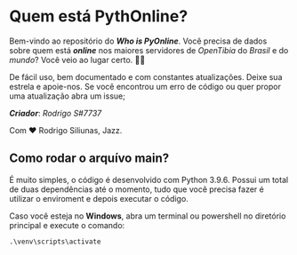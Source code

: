 # Quem está PythOnline?

Bem-vindo ao repositório do _**Who is PyOnline**_. Você precisa de dados sobre quem está _**online**_ nos maiores servidores de _OpenTibia_ do _Brasil_ e do _mundo_? Você veio ao lugar certo. 🥳🎉

De fácil uso, bem documentado e com constantes atualizações. Deixe sua estrela e apoie-nos. Se você encontrou um erro de código ou quer propor uma atualização abra um issue;

_**Criador**_: 
_Rodrigo S#7737_

Com ❤️ Rodrigo Siliunas, Jazz.

## Como rodar o arquívo main?

É muito simples, o código é desenvolvido com Python 3.9.6. Possui um total de duas dependências até o momento, tudo que você precisa fazer é utilizar o enviroment e depois executar o código.

Caso você esteja no **Windows**, abra um terminal ou powershell no diretório principal e execute o comando:
```
.\venv\scripts\activate
```